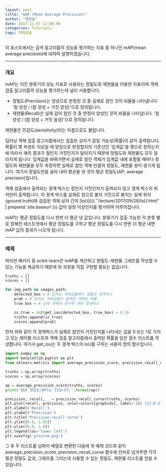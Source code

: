 ```yaml
---
layout: post
title: "mAP (Mean Average Precision)"
author: "정한솔"
date: 2017-11-07 12:00:00
categories: Tutorials
tags: 객체검출
---
```


이 포스트에서는 검색 알고리즘의 성능을 평가하는 지표 중 하나인 mAP(mean average precision)에 대하여 설명하겠습니다.

---

### 개요

mAP는 이진 분류기의 성능 지표로 사용되는 정밀도와 재현율을 이용한 지표이며 객체 검출 알고리즘의 성능을 평가하는데 널리 사용합니다.

 - 정밀도(Precision)는 양성으로 판정된 것 중 실제로 참인 것의 비율을 나타냅니다. '참 양성 / (참 양성 + 거짓 양성)'으로 정의됩니다.
 - 재현율(Recall)은 실제 값이 참인 것 중 판정이 양성인 것의 비율을 나타냅니다. '참 양성 / (참 양성 + 거짓 음성)'으로 정의됩니다.

재현율은 민감도(sensitivity)라는 이름으로도 불립니다.

딥러닝 객체 검출 알고리즘에서는 검출된 상자가 참일 가능성(확률)이 같이 출력됩니다. 확률이 몇 퍼센트 이상일 때 양성으로 판정할지의 기준선인 '임계값'을 몇으로 정하는지에 따라서 예측 결과가 참인지 거짓인지가 달라지기 때문에 정밀도와 재현율도 모두 달라지게 됩니다. 임계값을 바꿔가면서 실제로 참인 객체가 임계값 내에 포함될 때마다 정밀도와 재현율을 모두 측정하면 실제로 참인 객체 만큼의 정밀도, 재현율 쌍이 생기게 됩니다. 여기서 정밀도만을 골라 내어 평균을 낸 것이 평균 정밀도(AP; average precision)입니다.

객체 검출에서 출력되는 경계 박스는 참인지 거짓인지가 출력되지 않고 경계 박스의 위치만이 출력됩니다. 이 경계 박스를 실제로 참으로 볼지 거짓으로 볼지는 실체 위치(ground truth)와 검출된 객체 상자 간의 [IoU]({{ "/lecture/2017/09/28/IoU.html" | prepend: site.baseurl }}) 값이 일정 이상인지를 평가하여 이루어집니다.

mAP는 평균 정밀도를 다시 한번 더 평균 낸 값입니다. 분류기가 검출 가능한 각 분류 별로 정해진 테스트셋에서 평균 정밀도를 구하고 평균 정밀도를 다시 한번 더 평균 내면 mAP 값의 결과가 나오게 됩니다.

---

### 예제

파이썬 패키지 중 scikit-learn은 mAP를 계산하고 정밀도-재현율 그래프를 작성할 수 있는 기능을 제공하기 때문에 위 과정을 직접 구현할 필요는 없습니다.

```python
truths = []
scores = []

for img_path in images_path:
    detected_box = # 딥러닝 객체검출에서 검출된 경계박스
    prob = # 딥러닝 객체검출이 출력한 객체일 확률
    true_box = # 실제 객체의 위치에 대한 경계박스

    is_true = int(get_iou(detected_box, true_box) > 0.5)
    truths.append(is_true)
    scores.append(prob)
```

먼저 위와 같이 각 경계박스가 실제로 참인지 거짓인지를 나타내는 값을 0 또는 1로 가지고 있는 레이블 리스트와 객체 검출 알고리즘에서 출력된 확률을 담은 점수 리스트를 작성합니다. 여기서 get_iou는 두 경계 박스의 IoU를 구하는 사용자 정의 함수입니다.

```python
import numpy as np
import matplotlib.pyplot as plt
from sklearn.metrics import average_precision_score, precision_recall_curve

truths = np.array(truths)
scores = np.array(scores)

ap = average_precision_score(truths, scores)
print('평균 정밀도(AP)는 {}입니다.'.format(ap))

precision, recall, _ = precision_recall_curve(truths, scores)
plt.plot(recall, precision, color=colors[graphidx], label='{0} ({1:0.2f})'.format(key, ap), lw=2)\
plt.xlabel('Recall')
plt.ylabel('Precision')
plt.title('Precision-recall curve')
plt.ylim([0.0, 1.05])
plt.xlim([0.0, 1.0])
plt.legend(loc='lower left')
plt.savefig('prcurve.png')
```

그 후 두 리스트를 넘파이 배열로 변환한 다음에 위 예제 코드와 같이 average_precision_score, precision_recall_curve 함수에 인자로 넘겨주면 각각 평균 정밀도 값과, 그래프를 그리는데 사용할 수 있는 정밀도, 재현율 리스트를 얻을 수 있습니다.
